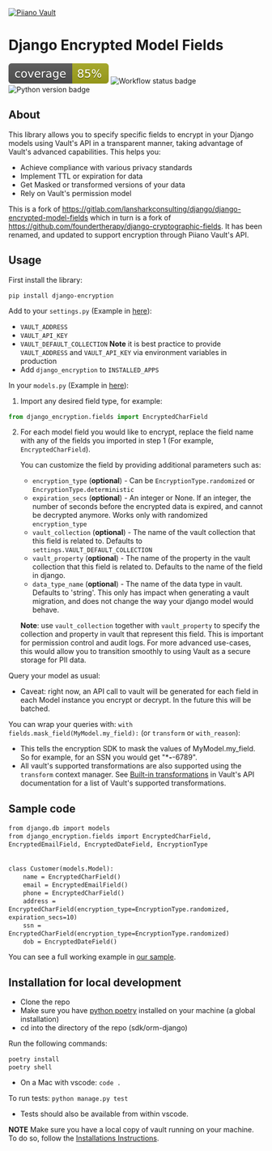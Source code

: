 <p>
  <a href="https://piiano.com/pii-data-privacy-vault/">
    <picture>
      <source media="(prefers-color-scheme: dark)" srcset="https://piiano.com/docs/img/logo-developers-dark.svg">
      <source media="(prefers-color-scheme: light)" srcset="https://piiano.com/wp-content/uploads/piiano-logo-developers.png">
      <img alt="Piiano Vault" src="https://piiano.com/wp-content/uploads/piiano-logo-developers.png" height="40" />
    </picture>
  </a>
</p>

# Django Encrypted Model Fields
[![Coverage Status](./imgs/coverage.svg)](https://github.com/piiano/vault-python/sdk/orm-django/imgs/coverage.svg)
![Workflow status badge](https://github.com/piiano/vault-python/actions/workflows/test-orm-django.yml/badge.svg?branch=main)
![Python version badge](https://img.shields.io/pypi/pyversions/spleeter)

## About

This library allows you to specify specific fields to encrypt in your Django models using Vault's API in a transparent manner, taking advantage of Vault's advanced capabilities.
This helps you:
* Achieve compliance with various privacy standards
* Implement TTL or expiration for data
* Get Masked or transformed versions of your data
* Rely on Vault's permission model


This is a fork of
<https://gitlab.com/lansharkconsulting/django/django-encrypted-model-fields> which in turn is a fork of <https://github.com/foundertherapy/django-cryptographic-fields>. It has
been renamed, and updated to support encryption through Piiano Vault's API.

## Usage

First install the library:
```commandline
pip install django-encryption
```

Add to your `settings.py` (Example in [here](../../examples/django-encryption-example/vault_sample_django/local_settings_example.py)):
  * `VAULT_ADDRESS`
  * `VAULT_API_KEY`
  * `VAULT_DEFAULT_COLLECTION`
  **Note** it is best practice to provide `VAULT_ADDRESS` and `VAULT_API_KEY` via environment variables in production 
  * Add `django_encryption` to `INSTALLED_APPS`

In your `models.py` (Example in [here](../../examples/django-encryption-example/customers/models.py)):

1. Import any desired field type, for example:
```python
from django_encryption.fields import EncryptedCharField
```

2. For each model field you would like to encrypt, replace the field name with any of the fields you imported in step 1 (For example, `EncryptedCharField`).

    You can customize the field by providing additional parameters such as:
    * `encryption_type` (**optional**) - Can be `EncryptionType.randomized` or `EncryptionType.deterministic`
    * `expiration_secs` (**optional**) - An integer or None. If an integer, the number of seconds before the encrypted data is expired, and cannot be decrypted anymore. Works only with randomized `encryption_type`
    * `vault_collection` (**optional**) - The name of the vault collection that this field is related to. Defaults to `settings.VAULT_DEFAULT_COLLECTION`
    * `vault_property` (**optional**) - The name of the property in the vault collection that this field is related to. Defaults to the name of the field in django.
    * `data_type_name` (**optional**) - The name of the data type in vault. Defaults to 'string'. This only has impact when generating a vault migration, and does not change the way your django model would behave.
   
   **Note**: use `vault_collection` together with `vault_property` to specify the collection and property in vault that represent this field. This is important for permission control and audit logs. For more advanced use-cases, this would allow you to transition smoothly to using Vault as a secure storage for PII data.
 

Query your model as usual:
  * Caveat: right now, an API call to vault will be generated for each field in each Model instance you encrypt or decrypt. In the future this will be batched.
   
   
You can wrap your queries with: `with fields.mask_field(MyModel.my_field):` (or `transform` or `with_reason`):
  * This tells the encryption SDK to mask the values of MyModel.my_field. So for example, for an SSN you would get "***-**-6789". 
  * All vault's supported transformations are also supported using the `transform` context manager. See [Built-in transformations](https://piiano.com/docs/guides/manage-transformations/built-in-transformations) in Vault's API documentation for a list of Vault's supported transformations.

## Sample code

```
from django.db import models
from django_encryption.fields import EncryptedCharField, EncryptedEmailField, EncryptedDateField, EncryptionType


class Customer(models.Model):
    name = EncryptedCharField()
    email = EncryptedEmailField()
    phone = EncryptedCharField()
    address = EncryptedCharField(encryption_type=EncryptionType.randomized, expiration_secs=10)
    ssn = EncryptedCharField(encryption_type=EncryptionType.randomized)
    dob = EncryptedDateField()
```

You can see a full working example in [our sample](https://github.com/piiano/vault-python/tree/main/examples/django-encryption-example).

## Installation for local development

* Clone the repo
* Make sure you have [python poetry](https://python-poetry.org/) installed on your machine (a global installation)
* cd into the directory of the repo (sdk/orm-django)

Run the following commands:
```commandline
poetry install
poetry shell
```
  * On a Mac with vscode: `code .`

To run tests: `python manage.py test`
  * Tests should also be available from within vscode.

**NOTE** Make sure you have a local copy of vault running on your machine. To do so, follow the [Installations Instructions](https://piiano.com/docs/guides/get-started/).
